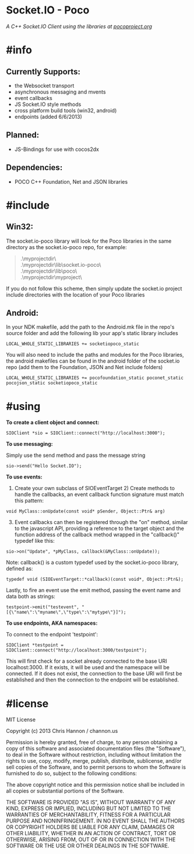 # **Socket.IO - Poco** #
*A C++ Socket.IO Client using the libraries at [pocoproject.org](http://pocoproject.org/)*

# **#info** #

## Currently Supports: ##

- the Websocket transport
- asynchronous messaging and mvents
- event callbacks
- JS Socket.IO style methods
- cross platform build tools (win32, android)
- endpoints (added 6/6/2013)

## Planned: ##

- JS-Bindings for use with cocos2dx

## Dependencies: ##

- POCO C++ Foundation, Net and JSON libraries

# **#include** #

## Win32: ##

The socket.io-poco library will look for the Poco libraries in the same directory as the socket.io-poco repo, for example:


> .\myprojectdir\  
> .\myprojectdir\lib\socket.io-poco\  
> .\myprojectdir\lib\poco\  
> .\myprojectdir\myproject\

If you do not follow this scheme, then simply update the socket.io project include directories with the location of your Poco libraries

## Android: ##

In your NDK makefile, add the path to the Android.mk file in the repo's source folder and add the following lib your app's static library includes

`LOCAL_WHOLE_STATIC_LIBRARIES += socketiopoco_static`

You will also need to include the paths and modules for the Poco libraries, the android makefiles can be found in the android folder of the socket.io repo (add them to the Foundation, JSON and Net include folders)

`LOCAL_WHOLE_STATIC_LIBRARIES += pocofoundation_static poconet_static pocojson_static socketiopoco_static`

# **#using** #

**To create a client object and connect:**

`SIOClient *sio = SIOClient::connect("http://localhost:3000");`

**To use messaging:**

Simply use the send method and pass the message string

`sio->send("Hello Socket.IO");`

**To use events:**

1) Create your own subclass of SIOEventTarget 2) Create methods to handle the callbacks, an event callback function signature must match this pattern:

`void MyClass::onUpdate(const void* pSender, Object::Ptr& arg)`

3) Event callbacks can then be registered through the "on" method, similar to the javascript API, providing a reference to the target object and the function address of the callback method wrapped in the "callback()" typedef like this:

`sio->on("Update", *pMyClass, callback(&MyClass::onUpdate));`

Note: callback() is a custom typedef used by the socket.io-poco library, defined as: 

`typedef void (SIOEventTarget::*callback)(const void*, Object::Ptr&);`

Lastly, to fire an event use the emit method, passing the event name and data both as strings:

`testpoint->emit("testevent", "[{\"name\":\"myname\",\"type\":\"mytype\"}]");`

**To use endpoints, AKA namespaces:**

To connect to the endpoint 'testpoint':

`SIOClient *testpoint = SIOClient::connect("http://localhost:3000/testpoint");`

This will first check for a socket already connected to the base URI localhost:3000. If it exists, it will be used and the namespace will be connected. If it does not exist, the connection to the base URI will first be established and then the connection to the endpoint will be established.

# **#license** #

MIT License

Copyright (c) 2013 Chris Hannon / channon.us

Permission is hereby granted, free of charge, to any person obtaining a copy of this software and associated documentation files (the "Software"), to deal in the Software without restriction, including without limitation the rights to use, copy, modify, merge, publish, distribute, sublicense, and/or sell copies of the Software, and to permit persons to whom the Software is furnished to do so, subject to the following conditions:

The above copyright notice and this permission notice shall be included in all copies or substantial portions of the Software.

THE SOFTWARE IS PROVIDED "AS IS", WITHOUT WARRANTY OF ANY KIND, EXPRESS OR IMPLIED, INCLUDING BUT NOT LIMITED TO THE WARRANTIES OF MERCHANTABILITY, FITNESS FOR A PARTICULAR PURPOSE AND NONINFRINGEMENT. IN NO EVENT SHALL THE AUTHORS OR COPYRIGHT HOLDERS BE LIABLE FOR ANY CLAIM, DAMAGES OR OTHER LIABILITY, WHETHER IN AN ACTION OF CONTRACT, TORT OR OTHERWISE, ARISING FROM, OUT OF OR IN CONNECTION WITH THE SOFTWARE OR THE USE OR OTHER DEALINGS IN THE SOFTWARE.

